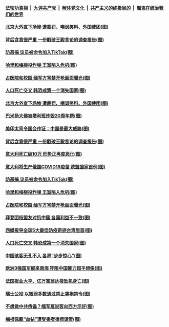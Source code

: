 

####  [法轮功真相](../../../../basic/blob/master/README.md?t=03101331) &nbsp;|&nbsp; [九评共产党](../../../../9ping.md/blob/master/README.md?t=03101331) &nbsp;|&nbsp; [解体党文化](../../../../jtdwh.md/blob/master/README.md?t=03101331)  &nbsp;|&nbsp; [共产主义的终极目的](../../../../gczydzjmd.md/blob/master/README.md?t=03101331) &nbsp;|&nbsp; [魔鬼在统治我们的世界](../../../../mgztzwmdsj.md/blob/master/README.md?t=03101331) 

#### [北京大外宣下场惨 遭裁罚、嘲讽笑料、外国使团(图)](../pages/p9/965002.md?t=03101331) 

#### [背后含意很严重 一份戳破王毅言论的调查报告(图)](../pages/p9/965000.md?t=03101331) 

#### [防恶搞 议员被命令加入TikTok(图)](../pages/p9/965014.md?t=03101331) 

#### [哈里和梅根投炸弹 王室陷入危机(图)](../pages/p9/964999.md?t=03101331) 

#### [占医院和校园 缅军方宵禁开枪画面曝光(图)](../pages/p9/964901.md?t=03101331) 

#### [人口死亡交叉 韩恐成第一个消失国家(图)](../pages/p9/964896.md?t=03101331) 

#### [北京大外宣下场惨 遭裁罚、嘲讽笑料、外国使团(图)](../pages/p9/965002.md?t=03101331) 

#### [巴米扬大佛被塔利班炸毁20周年祭(图)](../pages/p9/965066.md?t=03101331) 

#### [美印太司令国会作证：中国是最大威胁(图)](../pages/p9/965064.md?t=03101331) 

#### [背后含意很严重 一份戳破王毅言论的调查报告(图)](../pages/p9/965000.md?t=03101331) 

#### [意大利死亡破10万 形势正再度恶化(图)](../pages/p9/965057.md?t=03101331) 

#### [意大利将生产俄国COVID19疫苗 欧盟国家首例(图)](../pages/p9/965054.md?t=03101331) 

#### [防恶搞 议员被命令加入TikTok(图)](../pages/p9/965014.md?t=03101331) 

#### [哈里和梅根投炸弹 王室陷入危机(图)](../pages/p9/964999.md?t=03101331) 


#### [占医院和校园 缅军方宵禁开枪画面曝光(图)](../pages/p9/964901.md?t=03101331) 

#### [拜登团结盟友对抗中国 各国利益不一致(图)](../pages/p9/964945.md?t=03101331) 

#### [西媒报导全球5大最佳防疫奇迹台湾居首(图)](../pages/p9/964941.md?t=03101331) 

#### [人口死亡交叉 韩恐成第一个消失国家(图)](../pages/p9/964896.md?t=03101331) 

#### [中国骇客无孔不入 各界“步步惊心”(图)](../pages/p9/964930.md?t=03101331) 


#### [欧洲3强国军舰来南海 吓阻中国能力超乎想像(图)](../pages/p9/964776.md?t=03101331) 

#### [法国报业大亨、​亿万富翁达梭坠机身亡(图)](../pages/p9/964850.md?t=03101331) 

#### [瑞士公投 以微弱多数通过禁止罩袍禁令(图)](../pages/p9/964848.md?t=03101331) 

#### [不想做中共傀儡？缅军雇说客向西方示好(图)](../pages/p9/964780.md?t=03101331) 

#### [梅根佩戴“血钻”遭受害者律师谴责(图)](../pages/p9/964805.md?t=03101331) 

